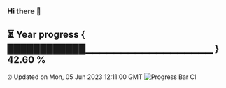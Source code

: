 ### Hi there 👋
⏳ Year progress { ████████████▁▁▁▁▁▁▁▁▁▁▁▁▁▁▁▁▁▁ } 42.60 %
---
⏰ Updated on Mon, 05 Jun 2023 12:11:00 GMT
![Progress Bar CI](https://github.com/Moyi321/Moyi321/workflows/Progress%20Bar%20CI/badge.svg)
